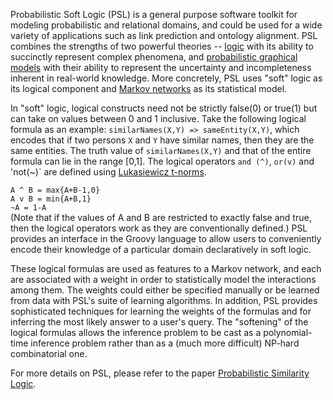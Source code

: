 Probabilistic Soft Logic (PSL) is a general purpose software toolkit for modeling probabilistic and relational domains, and could be used for a wide variety of applications such as link prediction and ontology alignment. PSL combines the strengths of two powerful theories -- <a href="http://www.amazon.com/Logical-Foundations-Artificial-Intelligence-Genesereth/dp/0934613311">logic</a> with its ability to succinctly represent complex phenomena, and <a href="http://pgm.stanford.edu/">probabilistic graphical models</a> with their ability to represent the uncertainty and incompleteness inherent in real-world knowledge. More concretely, PSL uses "soft" logic as its logical component and <a href="http://en.wikipedia.org/wiki/Markov_random_field">Markov networks</a> as its statistical model. 

In "soft" logic, logical constructs need not be strictly false(0) or true(1) but can take on values between 0 and 1 inclusive. Take the following logical formula as an example: `similarNames(X,Y) => sameEntity(X,Y)`, which encodes that if two persons `X` and `Y` have similar names, then they are the same entities. The truth value of `similarNames(X,Y)` and that of the entire formula can lie in the range [0,1]. The logical operators `and (^)`, `or(v)` and 'not(~)`  are defined using <a href="http://en.wikipedia.org/wiki/%C5%81ukasiewicz_logic">Lukasiewicz t-norms</a>.

`A ^ B = max{A+B-1,0}`<br>
`A v B = min{A+B,1}`<br>
`~A = 1-A`<br>
(Note that if the values of A and B are restricted to exactly false and true, then the logical operators work as they are conventionally defined.) PSL provides an interface in the Groovy<link> language to allow users to conveniently encode their knowledge of a particular domain declaratively in soft logic. 

These logical formulas are used as features to a Markov network, and each are associated with a weight in order to statistically model the interactions among them. The weights could either be specified manually or be learned from data with PSL's suite of learning algorithms. In addition, PSL provides sophisticated techniques for learning the weights of the formulas and for inferring the most likely answer to a user's query. The "softening" of the logical formulas allows the inference problem to be cast as a polynomial-time inference problem rather than as a (much more difficult) NP-hard combinatorial one.

For more details on PSL, please refer to the paper <a href="http://fodava.gatech.edu/files/reports/FODAVA-10-17.pdf"> Probabilistic Similarity Logic</a>. 

<To be cleaned up later today>